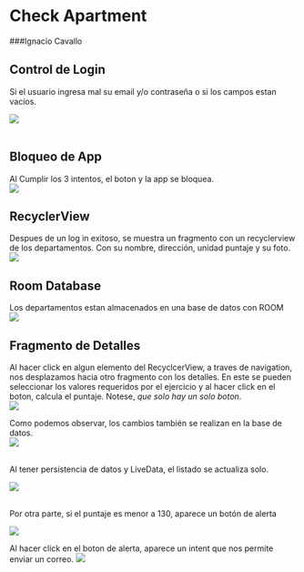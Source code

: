 <h1> Check Apartment</h1>
###Ignacio Cavallo


## Control de Login
Si el usuario ingresa mal su email y/o contraseña o si los campos estan vacios.
</br>

![](./imagenes/1.png)
</br>
</br>

## Bloqueo de App
Al Cumplir los 3 intentos, el boton y la app se bloquea.
</br>
![](./imagenes/2.png)

## RecyclerView
Despues de un log in exitoso, se muestra un fragmento con un recyclerview de los departamentos. Con su nombre, dirección, unidad puntaje y su foto.
</br>
![](./imagenes/3.png)


## Room Database
Los departamentos estan almacenados en una base de datos con ROOM
</br>
![](./imagenes/4.png)

## Fragmento de Detalles
Al hacer click en algun elemento del RecyclcerView, a traves de navigation, nos desplazamos hacia otro fragmento con los detalles. En este se pueden seleccionar los valores requeridos por el ejercicio y al hacer click en el boton, calcula el puntaje. Notese, *que solo hay un solo boton*.
</br>
![](./imagenes/5.png)

Como podemos observar, los cambios también se realizan en la base de datos.
</br>
![](./imagenes/6.png)

</br>
Al tener persistencia de datos y LiveData, el listado se actualiza solo.
</br>

![](./imagenes/7.png)

</br>
Por otra parte, si el puntaje es menor a 130, aparece un botón de alerta


![](./imagenes/8.png)
</br>

Al hacer click en el boton de alerta, aparece un intent que nos permite enviar un correo.
![](./imagenes/9.png)
</br>

